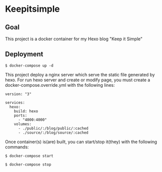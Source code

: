# Keepitsimple

## Goal
This project is a docker container for my Hexo blog "Keep it Simple"

## Deployment
```
$ docker-compose up -d
```
This project deploy a nginx server which serve the static file generated by hexo. For run hexo server and create or modify page, you must create a docker-compose.override.yml with the following lines:
```
version: "3"

services:
  hexo:
    build: hexo
    ports:
      - "4000:4000"
    volumes:
      - ./public/:/blog/public/:cached
      - ./source/:/blog/source/:cached
```
Once container(s) is(are) built, you can start/stop it(they) with the following commands:
```
$ docker-compose start
```
```
$ docker-compose stop
```